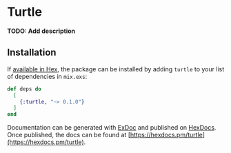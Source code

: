 # Turtle

**TODO: Add description**

## Installation

If [available in Hex](https://hex.pm/docs/publish), the package can be installed
by adding `turtle` to your list of dependencies in `mix.exs`:

```elixir
def deps do
  [
    {:turtle, "~> 0.1.0"}
  ]
end
```

Documentation can be generated with [ExDoc](https://github.com/elixir-lang/ex_doc)
and published on [HexDocs](https://hexdocs.pm). Once published, the docs can
be found at [https://hexdocs.pm/turtle](https://hexdocs.pm/turtle).

